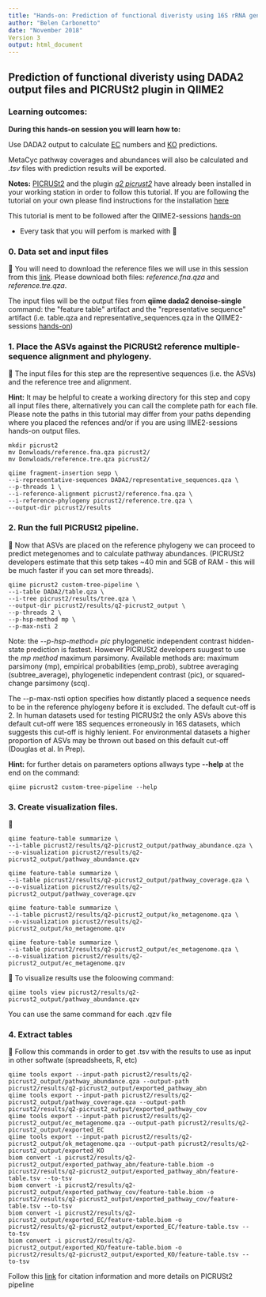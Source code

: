 ```yaml
---
title: "Hands-on: Prediction of functional diveristy using 16S rRNA gene data with PICRUSt2 (*q2 picrust2*)"
author: "Belen Carbonetto"
date: "November 2018"
Version 3
output: html_document
---
```


## Prediction of functional diveristy using DADA2 output files and PICRUSt2 plugin in QIIME2

### Learning outcomes:

**During this hands-on session you will learn how to:**

Use DADA2 output to calculate [EC](https://bitesizebio.com/10683/understand-ec-numbers-in-5-minutes-part-i-how-ec-numbers-work/) numbers and [KO](https://www.genome.jp/kegg/ko.html) predictions. 

MetaCyc pathway coverages and abundances will also be calculated and *.tsv* files with prediction results will be exported.

**Notes:** [PICRUSt2](https://github.com/picrust/picrust2/wiki) and the plugin [*q2 picrust2*](https://github.com/picrust/picrust2/wiki/q2-picrust2-Tutorial) have already been installed in your working station in order to follow this tutorial.
If you are following the tutorial on your own please find instructions for the installation [here](https://library.qiime2.org/plugins/q2-picrust2/13/)

This tutorial is ment to be followed after the QIIME2-sessions [hands-on](https://github.com/mbcarbonetto/qiime2-session/blob/master/Hands-on-V3.md)

- Every task that you will perfom is marked with &#x1F536;

### 0. Data set and input files

&#x1F536; You will need to download the reference files we will use in this session from this [link](https://github.com/mbcarbonetto/qiime2-session/tree/master/picrust). Please download both files: *reference.fna.qza* and *reference.tre.qza*.

The input files will be the output files from **qiime dada2 denoise-single** command: the "feature table" artifact and the "representative sequence" artifact (i.e. table.qza and representative_sequences.qza in the QIIME2-sessions [hands-on](https://github.com/mbcarbonetto/qiime2-session/blob/master/Hands-on-V3.md))

### 1. Place the ASVs against the PICRUSt2 reference multiple-sequence alignment and phylogeny.

&#x1F536; The input files for this step are the representive sequences (i.e. the ASVs) and the reference tree and alignment.

**Hint:** It may be helpful to create a working directory for this step and copy all input files there, alternatively you can call the complete path for each file. Please note the paths in this tutorial may differ from your paths depending where you placed the refences and/or if you are using IIME2-sessions hands-on output files.

    mkdir picrust2
    mv Donwloads/reference.fna.qza picrust2/
    mv Donwloads/reference.tre.qza picrust2/
    
    qiime fragment-insertion sepp \
    --i-representative-sequences DADA2/representative_sequences.qza \
    --p-threads 1 \
    --i-reference-alignment picrust2/reference.fna.qza \
    --i-reference-phylogeny picrust2/reference.tre.qza \
    --output-dir picrust2/results
 
### 2. Run the full PICRUSt2 pipeline.

&#x1F536; Now that ASVs are placed on the reference phylogeny we can proceed to predict metegenomes and to calculate pathway abundances. (PICRUSt2 developers estimate that this setp takes ~40 min and 5GB of RAM - this will be much faster if you can set more threads).

    qiime picrust2 custom-tree-pipeline \
    --i-table DADA2/table.qza \
    --i-tree picrust2/results/tree.qza \
    --output-dir picrust2/results/q2-picrust2_output \
    --p-threads 2 \
    --p-hsp-method mp \
    --p-max-nsti 2
 
Note: the *--p-hsp-method= pic* phylogenetic independent contrast hidden-state prediction is fastest. However PICRUSt2 developers suugest to use the *mp method* maximum parsimony. 
Available methods are: maximum parsimony (mp), empirical probabilities (emp_prob), subtree averaging (subtree_average), phylogenetic independent contrast (pic), or squared-change parsimony (scq).

The --p-max-nsti option specifies how distantly placed a sequence needs to be in the reference phylogeny before it is excluded. The default cut-off is 2. In human datasets used for testing PICRUSt2 the only ASVs above this default cut-off were 18S sequences erroneously in 16S datasets, which suggests this cut-off is highly lenient. For environmental datasets a higher proportion of ASVs may be thrown out based on this default cut-off (Douglas et al. In Prep).

**Hint:** for further detais on parameters options allways type **--help** at the end on the command:

    qiime picrust2 custom-tree-pipeline --help
   
 
### 3. Create visualization files.
&#x1F536;

    qiime feature-table summarize \
    --i-table picrust2/results/q2-picrust2_output/pathway_abundance.qza \
    --o-visualization picrust2/results/q2-picrust2_output/pathway_abundance.qzv
    
    qiime feature-table summarize \
    --i-table picrust2/results/q2-picrust2_output/pathway_coverage.qza \
    --o-visualization picrust2/results/q2-picrust2_output/pathway_coverage.qzv

    qiime feature-table summarize \
    --i-table picrust2/results/q2-picrust2_output/ko_metagenome.qza \
    --o-visualization picrust2/results/q2-picrust2_output/ko_metagenome.qzv

    qiime feature-table summarize \
    --i-table picrust2/results/q2-picrust2_output/ec_metagenome.qza \
    --o-visualization picrust2/results/q2-picrust2_output/ec_metagenome.qzv
    
 &#x1F536; To visualize results use the foloowing command:
 
    qiime tools view picrust2/results/q2-picrust2_output/pathway_abundance.qzv
 
You can use the same command for each .qzv file
 
### 4. Extract tables

&#x1F536; Follow this commands in order to get .tsv with the results to use as input in other softwate (spreadsheets, R, etc)
    
    qiime tools export --input-path picrust2/results/q2-picrust2_output/pathway_abundance.qza --output-path picrust2/results/q2-picrust2_output/exported_pathway_abn
    qiime tools export --input-path picrust2/results/q2-picrust2_output/pathway_coverage.qza --output-path picrust2/results/q2-picrust2_output/exported_pathway_cov
    qiime tools export --input-path picrust2/results/q2-picrust2_output/ec_metagenome.qza --output-path picrust2/results/q2-picrust2_output/exported_EC
    qiime tools export --input-path picrust2/results/q2-picrust2_output/ok_metagenome.qza --output-path picrust2/results/q2-picrust2_output/exported_KO
    biom convert -i picrust2/results/q2-picrust2_output/exported_pathway_abn/feature-table.biom -o  picrust2/results/q2-picrust2_output/exported_pathway_abn/feature-table.tsv --to-tsv
    biom convert -i picrust2/results/q2-picrust2_output/exported_pathway_cov/feature-table.biom -o  picrust2/results/q2-picrust2_output/exported_pathway_cov/feature-table.tsv --to-tsv
    biom convert -i picrust2/results/q2-picrust2_output/exported_EC/feature-table.biom -o  picrust2/results/q2-picrust2_output/exported_EC/feature-table.tsv --to-tsv
    biom convert -i picrust2/results/q2-picrust2_output/exported_KO/feature-table.biom -o  picrust2/results/q2-picrust2_output/exported_KO/feature-table.tsv --to-tsv
    
Follow this [link](https://github.com/picrust/picrust2/wiki) for citation information and more details on PICRUSt2 pipeline


